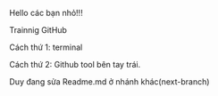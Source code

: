 Hello các bạn nhỏ!!!

Trainnig GitHub

Cách thứ 1: terminal 

Cách thứ 2: Github tool bên tay trái.

Duy đang sửa Readme.md ở nhánh khác(next-branch)